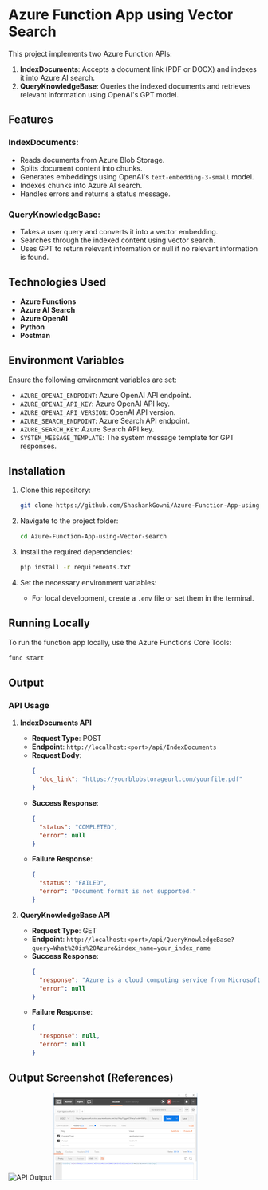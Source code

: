 # Azure Function App using Vector Search

This project implements two Azure Function APIs:

1. **IndexDocuments**: Accepts a document link (PDF or DOCX) and indexes it into Azure AI search.
2. **QueryKnowledgeBase**: Queries the indexed documents and retrieves relevant information using OpenAI's GPT model.

## Features

### **IndexDocuments**:
- Reads documents from Azure Blob Storage.
- Splits document content into chunks.
- Generates embeddings using OpenAI's `text-embedding-3-small` model.
- Indexes chunks into Azure AI search.
- Handles errors and returns a status message.

### **QueryKnowledgeBase**:
- Takes a user query and converts it into a vector embedding.
- Searches through the indexed content using vector search.
- Uses GPT to return relevant information or null if no relevant information is found.

## Technologies Used
- **Azure Functions**
- **Azure AI Search**
- **Azure OpenAI**
- **Python**
- **Postman**

## Environment Variables
Ensure the following environment variables are set:
- `AZURE_OPENAI_ENDPOINT`: Azure OpenAI API endpoint.
- `AZURE_OPENAI_API_KEY`: Azure OpenAI API key.
- `AZURE_OPENAI_API_VERSION`: OpenAI API version.
- `AZURE_SEARCH_ENDPOINT`: Azure Search API endpoint.
- `AZURE_SEARCH_KEY`: Azure Search API key.
- `SYSTEM_MESSAGE_TEMPLATE`: The system message template for GPT responses.

## Installation

1. Clone this repository:
    ```bash
    git clone https://github.com/ShashankGowni/Azure-Function-App-using-Vector-search
    ```

2. Navigate to the project folder:
    ```bash
    cd Azure-Function-App-using-Vector-search
    ```

3. Install the required dependencies:
    ```bash
    pip install -r requirements.txt
    ```

4. Set the necessary environment variables:
    - For local development, create a `.env` file or set them in the terminal.

## Running Locally
To run the function app locally, use the Azure Functions Core Tools:
```bash
func start
```

## Output
### **API Usage**

1. **IndexDocuments API**
   - **Request Type**: POST  
   - **Endpoint**: `http://localhost:<port>/api/IndexDocuments`
   - **Request Body**:
     ```json
     {
       "doc_link": "https://yourblobstorageurl.com/yourfile.pdf"
     }
     ```
   - **Success Response**:
     ```json
     {
       "status": "COMPLETED",
       "error": null
     }
     ```
   - **Failure Response**:
     ```json
     {
       "status": "FAILED",
       "error": "Document format is not supported."
     }
     ```

2. **QueryKnowledgeBase API**
   - **Request Type**: GET  
   - **Endpoint**: `http://localhost:<port>/api/QueryKnowledgeBase?query=What%20is%20Azure&index_name=your_index_name`
   - **Success Response**:
     ```json
     {
       "response": "Azure is a cloud computing service from Microsoft.",
       "error": null
     }
     ```
   - **Failure Response**:
     ```json
     {
       "response": null,
       "error": null
     }
     ```

## **Output Screenshot (References)**
![API Output](https://github.com/user-attachments/assets/7d25b9e0-a9d6-4a2e-971f-ba7b93730e68)
![API Output](images/post(ref).png)

